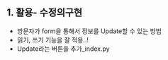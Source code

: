 ## 1. 활용- 수정의구현
+ 방문자가 form을 통해서 정보를 Update할 수 있는 방법
+ 읽기, 쓰기 기능을 잘 적용..!
+ Update라는 버튼을 추가_index.py






